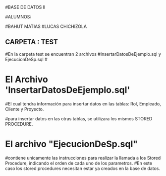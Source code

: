 #BASE DE DATOS II

#ALUMNOS:

#BAHUT MATIAS
#LUCAS CHICHIZOLA 

##  CARPETA : TEST ### 
#En la carpeta test se encuentran 2 archivos 
#InsertarDatosDeEjemplo.sql y  EjecucionDeSp.sql #




# El Archivo 'InsertarDatosDeEjemplo.sql' 
#El cual tendra información para insertar datos en las tablas:  Rol, Empleado, Cliente y Proyecto.

#para insertar datos en las otras tablas, se utilizara los mismos STORED PROCEDURE.


# El archivo "EjecucionDeSp.sql" 
#contiene unicamente las instrucciones para realizar la llamada a los Stored Procedure, indicando el orden de cada uno de los parametros.
#En este caso los stored procedures necesitan estar ya creados en la base de datos.


